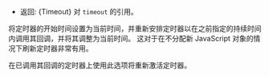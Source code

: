 <!-- YAML
added: v10.2.0
-->

* 返回: {Timeout} 对 `timeout` 的引用。

将定时器的开始时间设置为当前时间，并重新安排定时器以在之前指定的持续时间内调用其回调，并将其调整为当前时间。 
这对于在不分配新 JavaScript 对象的情况下刷新定时器非常有用。

在已调用其回调的定时器上使用此选项将重新激活定时器。

